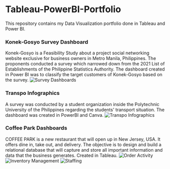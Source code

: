 # Tableau-PowerBI-Portfolio
This repository contains my Data Visualization portfolio done in Tableau and Power BI.

### Konek-Gosyo Survey Dashboard
Konek-Gosyo is a Feasibility Study about a project social networking website exclusive for business owners in Metro Manila, Philippines. The proponents conducted a survey which narrowed down from the 2021 List of Establishments of the Philippine Statistics Authority. 
The dashboard created in Power BI was to classify the target customers of Konek-Gosyo based on the survey.
![Survey Dashboards](https://github.com/kylenaaa/Tableau-PowerBI-Portfolio/assets/109061484/ca8f20fc-20cd-486f-ad60-4cc0cf03da83)

### Transpo Infographics
A survey was conducted by a student organization inside the Polytechnic University of the Philippines regarding the students' transport situation. 
The dashboard was created in PowerBI and Canva.
![Transpo Infographics](https://github.com/kylenaaa/Tableau-PowerBI-Portfolio/assets/109061484/2da8412a-c5f5-402b-88c2-cdd69be9bfc0)

### Coffee Park Dashboards
COFFEE PARK is a new restaurant that will open up in New Jersey, USA. It offers dine in, take out, and delivery. The objective is to design and build a relational database that will capture and store all important information and data that the business generates.
Created in Tableau.
![Order Activity](https://github.com/kylenaaa/Tableau-PowerBI-Portfolio/assets/109061484/59fb75cc-be22-4413-885f-c0fa2ad26e40)
![Inventory Management](https://github.com/kylenaaa/Tableau-PowerBI-Portfolio/assets/109061484/e48edd33-2416-4544-8af4-471ff8404b49)
![Staffing](https://github.com/kylenaaa/Tableau-PowerBI-Portfolio/assets/109061484/618f3625-800b-4947-8463-fbef79b47285)
